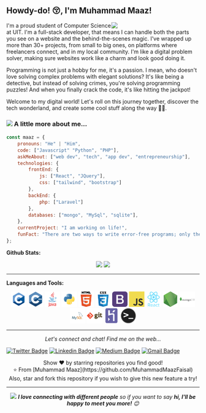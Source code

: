<h2>Howdy-do! 😚, I'm Muhammad Maaz!</h2>
<img align='right' src="https://media.giphy.com/media/M9gbBd9nbDrOTu1Mqx/giphy.gif" width="230">

<p>I'm a proud student of Computer Science at UIT. I'm a full-stack developer, that means I can handle both the parts you see on a website and the behind-the-scenes magic. I've wrapped up more than 30+ projects, from small to big ones, on platforms where freelancers connect, and in my local community. I'm like a digital problem solver, making sure websites work like a charm and look good doing it.

Programming is not just a hobby for me, it's a passion. I mean, who doesn't love solving complex problems with elegant solutions? It's like being a detective, but instead of solving crimes, you're solving programming puzzles! And when you finally crack the code, it's like hitting the jackpot!

Welcome to my digital world! Let's roll on this journey together, discover the tech wonderland, and create some cool stuff along the way 🚀✨.</p>

### <img src="https://media.giphy.com/media/VgCDAzcKvsR6OM0uWg/giphy.gif" width="50"> A little more about me...  

```javascript
const maaz = {
    pronouns: "He" | "Him",
    code: ["Javascript" "Python", "PHP"],
    askMeAbout: ["web dev", "tech", "app dev", "entrepreneurship"],
    technologies: {
        frontEnd: {
            js: ["React", "JQuery"],
            css: ["tailwind", "bootstrap"]
        },
        backEnd: {
            php: ["Laravel"]
        },
        databases: ["mongo", "MySql", "sqlite"],
    },
    currentProject: "I am working on life!",
    funFact: "There are two ways to write error-free programs; only the third one works"
};
```

**Github Stats:**

<p align="center">
  
  <img src="https://github-readme-stats.vercel.app/api?username=muhammadmaazfaisal&hide=stars&show_icons=true&theme=dracula&line_height=32">
  <img src="https://github-readme-stats.vercel.app/api/top-langs/?username=muhammadmaazfaisal&count_private=true&theme=dracula">

</p>

---

**Languages and Tools:**

<p align="center">

  <div align="center">
  
  <code><img height="40" src="https://raw.githubusercontent.com/github/explore/80688e429a7d4ef2fca1e82350fe8e3517d3494d/topics/c/c.png"></code> <code><img height="40" src="https://raw.githubusercontent.com/github/explore/80688e429a7d4ef2fca1e82350fe8e3517d3494d/topics/cpp/cpp.png"></code> <code><img height="40" src="https://raw.githubusercontent.com/devicons/devicon/master/icons/java/java-original-wordmark.svg"></code> <code><img height="40" src="https://raw.githubusercontent.com/github/explore/80688e429a7d4ef2fca1e82350fe8e3517d3494d/topics/python/python.png"></code> <code><img height="40" src="https://raw.githubusercontent.com/github/explore/80688e429a7d4ef2fca1e82350fe8e3517d3494d/topics/html/html.png"></code> <code><img height="40" src="https://raw.githubusercontent.com/github/explore/80688e429a7d4ef2fca1e82350fe8e3517d3494d/topics/css/css.png"></code> <code><img height="40" src="https://raw.githubusercontent.com/github/explore/80688e429a7d4ef2fca1e82350fe8e3517d3494d/topics/bootstrap/bootstrap.png"></code> <code><img height="40" src="https://raw.githubusercontent.com/github/explore/80688e429a7d4ef2fca1e82350fe8e3517d3494d/topics/javascript/javascript.png"></code> <code><img height="40" src="https://raw.githubusercontent.com/devicons/devicon/master/icons/react/react-original-wordmark.svg"></code> <code><img height="40" src="https://raw.githubusercontent.com/github/explore/80688e429a7d4ef2fca1e82350fe8e3517d3494d/topics/nodejs/nodejs.png"></code> <code><img height="40" src="https://raw.githubusercontent.com/github/explore/80688e429a7d4ef2fca1e82350fe8e3517d3494d/topics/mongodb/mongodb.png"></code> <code><img height="40" src="https://raw.githubusercontent.com/github/explore/80688e429a7d4ef2fca1e82350fe8e3517d3494d/topics/mysql/mysql.png"></code> <code><img height="40" src="https://raw.githubusercontent.com/github/explore/80688e429a7d4ef2fca1e82350fe8e3517d3494d/topics/git/git.png"></code> <code><img height="40" src="https://raw.githubusercontent.com/devicons/devicon/master/icons/heroku/heroku-plain.svg"></code> <code><img height="40" src="https://raw.githubusercontent.com/github/explore/80688e429a7d4ef2fca1e82350fe8e3517d3494d/topics/terminal/terminal.png"></code>

  </div>
  </p>

---

<p align="center">
  <i>Let's connect and chat! Find me on the web...</i>
  
<!--    [![Website Badge](https://img.shields.io/badge/-anushkaverma.com-47CCCC?style=flat&logo=Google-Chrome&logoColor=white&link=https://verma-anushka.github.io/anushkaverma/)](https://verma-anushka.github.io/anushkaverma/)  -->
   [![Twitter Badge](https://img.shields.io/badge/-@MaazSheikh37-1ca0f1?style=flat-square&labelColor=1ca0f1&logo=twitter&logoColor=white&link=https://twitter.com/MaazSheikh37)](https://twitter.com/MaazSheikh37)
   [![Linkedin Badge](https://img.shields.io/badge/-muhammadmaaz-blue?style=flat-square&logo=Linkedin&logoColor=white&link=https://https://www.linkedin.com/in/muhammad-maaz-faisal//)](https://www.linkedin.com/in/muhammad-maaz-faisal-226a831b0/) 
  [![Medium Badge](https://img.shields.io/badge/-@m.maazfaisal0301-000000?style=flat&labelColor=000000&logo=Medium&link=https://medium.com/@m.maazfaisal0301)](https://medium.com/@m.maazfaisal0301) 
   [![Gmail Badge](https://img.shields.io/badge/-m.maazfaisal0301-c14438?style=flat-square&logo=Gmail&logoColor=white&link=mailto:m.maazfaisal0301@gmail.com)](mailto:m.maazfaisal0301@gmail.com)
<!--   [![Facebook Badge](https://img.shields.io/badge/-verma_anushka-036be4?style=flat-square&logo=Facebook&logoColor=white&link=https://www.facebook.com/profile.php?id=100022118525351)](https://www.facebook.com/profile.php?id=100022118525351) -->


  <p align="center">
    Show ❤️ by starring repositories you find good! 
    <br />
    ⭐️ From [Muhammad Maaz](https://github.com/MuhammadMaazFaisal)
    <br />
    Also, star and fork this repository if you wish to give this new feature a try!
  </p>
</p>

---
<div align="center">
<img src="https://media.giphy.com/media/LnQjpWaON8nhr21vNW/giphy.gif" width="70"> <em><b>I love connecting with different people</b> so if you want to say <b>hi, I'll be happy to meet you more!</b> 😊</em>
 </div>
